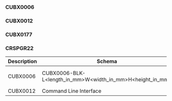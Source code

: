 ### CUBX0006

### CUBX0012

### CUBX0177

### CRSPGR22



| Description               | Schema                                  | Example |
| --------------------- | ------------------------------------ | --------- |
| CUBX0006              | CUBX0006-BLK-L<length_in_mm>W<width_in_mm>H<height_in_mm> | CUBX0006-BLK-L34W765H877 |
| CUBX0012              | Command Line Interface               | <> |
